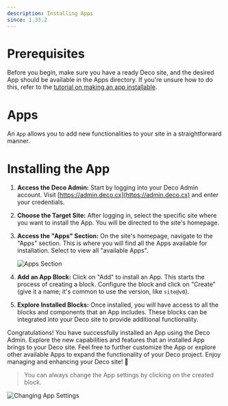 ```yaml
---
description: Installing Apps
since: 1.33.2
---
```


# Prerequisites

Before you begin, make sure you have a ready Deco site, and the desired App
should be available in the Apps directory. If you're unsure how to do this,
refer to the
[tutorial on making an app installable](/docs/en/developing/making-an-app-installable).

# Apps

An `App` allows you to add new functionalities to your site in a straightforward
manner.

# Installing the App

1. **Access the Deco Admin:** Start by logging into your Deco Admin account.
   Visit [https://admin.deco.cx](https://admin.deco.cx) and enter your
   credentials.

2. **Choose the Target Site:** After logging in, select the specific site where
   you want to install the App. You will be directed to the site's homepage.

3. **Access the "Apps" Section:** On the site's homepage, navigate to the "Apps"
   section. This is where you will find all the Apps available for installation.
   Select to view all "available Apps".

   ![Apps Section](https://github.com/deco-cx/apps/assets/882438/e2533612-6828-4fb6-9959-96f000ca3537)

4. **Add an App Block:** Click on "Add" to install an App. This starts the
   process of creating a block. Configure the block and click on "Create" (give
   it a name; it's common to use the version, like `site@v0`).

5. **Explore Installed Blocks:** Once installed, you will have access to all the
   blocks and components that an App includes. These blocks can be integrated
   into your Deco site to provide additional functionality.

Congratulations! You have successfully installed an App using the Deco Admin.
Explore the new capabilities and features that an installed App brings to your
Deco site. Feel free to further customize the App or explore other available
Apps to expand the functionality of your Deco project. Enjoy managing and
enhancing your Deco site! 🚀

> You can always change the App settings by clicking on the created block.

![Changing App Settings](https://github.com/deco-cx/apps/assets/882438/5cf7fe48-89b1-47cd-be82-2f7ff601e640)

